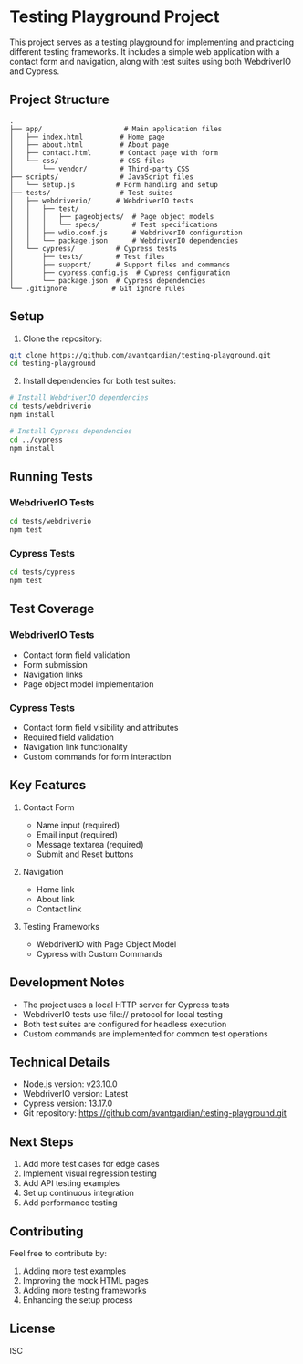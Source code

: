 # Testing Playground Project

This project serves as a testing playground for implementing and practicing different testing frameworks. It includes a simple web application with a contact form and navigation, along with test suites using both WebdriverIO and Cypress.

## Project Structure

```
.
├── app/                    # Main application files
│   ├── index.html         # Home page
│   ├── about.html         # About page
│   ├── contact.html       # Contact page with form
│   └── css/               # CSS files
│       └── vendor/        # Third-party CSS
├── scripts/               # JavaScript files
│   └── setup.js          # Form handling and setup
├── tests/                 # Test suites
│   ├── webdriverio/      # WebdriverIO tests
│   │   ├── test/
│   │   │   ├── pageobjects/  # Page object models
│   │   │   └── specs/        # Test specifications
│   │   ├── wdio.conf.js      # WebdriverIO configuration
│   │   └── package.json      # WebdriverIO dependencies
│   └── cypress/          # Cypress tests
│       ├── tests/        # Test files
│       ├── support/      # Support files and commands
│       ├── cypress.config.js  # Cypress configuration
│       └── package.json  # Cypress dependencies
└── .gitignore           # Git ignore rules
```

## Setup

1. Clone the repository:
```bash
git clone https://github.com/avantgardian/testing-playground.git
cd testing-playground
```

2. Install dependencies for both test suites:
```bash
# Install WebdriverIO dependencies
cd tests/webdriverio
npm install

# Install Cypress dependencies
cd ../cypress
npm install
```

## Running Tests

### WebdriverIO Tests
```bash
cd tests/webdriverio
npm test
```

### Cypress Tests
```bash
cd tests/cypress
npm test
```

## Test Coverage

### WebdriverIO Tests
- Contact form field validation
- Form submission
- Navigation links
- Page object model implementation

### Cypress Tests
- Contact form field visibility and attributes
- Required field validation
- Navigation link functionality
- Custom commands for form interaction

## Key Features

1. Contact Form
   - Name input (required)
   - Email input (required)
   - Message textarea (required)
   - Submit and Reset buttons

2. Navigation
   - Home link
   - About link
   - Contact link

3. Testing Frameworks
   - WebdriverIO with Page Object Model
   - Cypress with Custom Commands

## Development Notes

- The project uses a local HTTP server for Cypress tests
- WebdriverIO tests use file:// protocol for local testing
- Both test suites are configured for headless execution
- Custom commands are implemented for common test operations

## Technical Details

- Node.js version: v23.10.0
- WebdriverIO version: Latest
- Cypress version: 13.17.0
- Git repository: https://github.com/avantgardian/testing-playground.git

## Next Steps

1. Add more test cases for edge cases
2. Implement visual regression testing
3. Add API testing examples
4. Set up continuous integration
5. Add performance testing

## Contributing

Feel free to contribute by:
1. Adding more test examples
2. Improving the mock HTML pages
3. Adding more testing frameworks
4. Enhancing the setup process

## License

ISC 